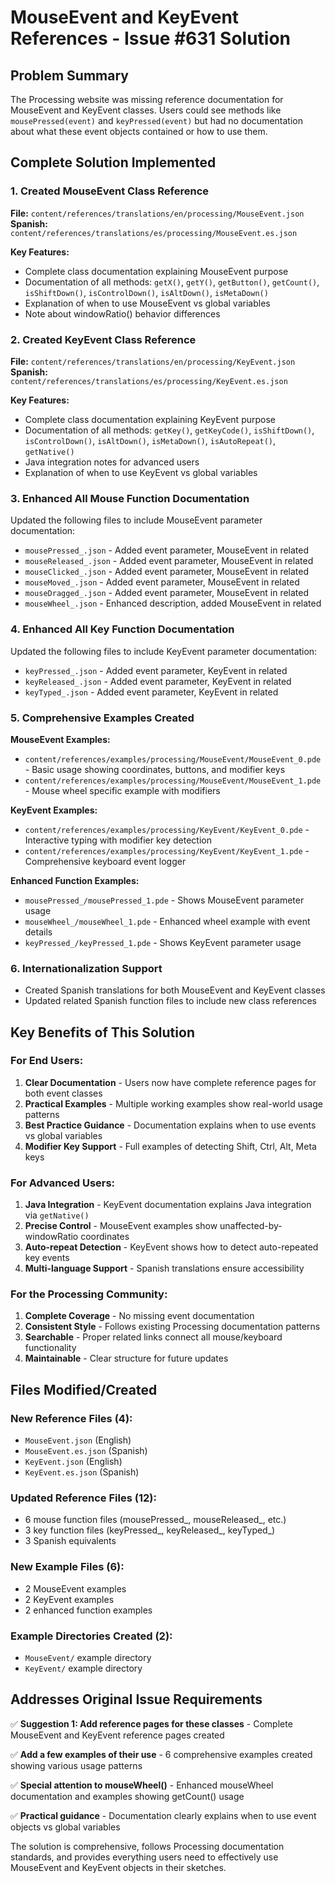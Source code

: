 # MouseEvent and KeyEvent References - Issue #631 Solution

## Problem Summary
The Processing website was missing reference documentation for MouseEvent and KeyEvent classes. Users could see methods like `mousePressed(event)` and `keyPressed(event)` but had no documentation about what these event objects contained or how to use them.

## Complete Solution Implemented

### 1. Created MouseEvent Class Reference
**File:** `content/references/translations/en/processing/MouseEvent.json`
**Spanish:** `content/references/translations/es/processing/MouseEvent.es.json`

**Key Features:**
- Complete class documentation explaining MouseEvent purpose
- Documentation of all methods: `getX()`, `getY()`, `getButton()`, `getCount()`, `isShiftDown()`, `isControlDown()`, `isAltDown()`, `isMetaDown()`
- Explanation of when to use MouseEvent vs global variables
- Note about windowRatio() behavior differences

### 2. Created KeyEvent Class Reference  
**File:** `content/references/translations/en/processing/KeyEvent.json`
**Spanish:** `content/references/translations/es/processing/KeyEvent.es.json`

**Key Features:**
- Complete class documentation explaining KeyEvent purpose
- Documentation of all methods: `getKey()`, `getKeyCode()`, `isShiftDown()`, `isControlDown()`, `isAltDown()`, `isMetaDown()`, `isAutoRepeat()`, `getNative()`
- Java integration notes for advanced users
- Explanation of when to use KeyEvent vs global variables

### 3. Enhanced All Mouse Function Documentation
Updated the following files to include MouseEvent parameter documentation:
- `mousePressed_.json` - Added event parameter, MouseEvent in related
- `mouseReleased_.json` - Added event parameter, MouseEvent in related  
- `mouseClicked_.json` - Added event parameter, MouseEvent in related
- `mouseMoved_.json` - Added event parameter, MouseEvent in related
- `mouseDragged_.json` - Added event parameter, MouseEvent in related
- `mouseWheel_.json` - Enhanced description, added MouseEvent in related

### 4. Enhanced All Key Function Documentation
Updated the following files to include KeyEvent parameter documentation:
- `keyPressed_.json` - Added event parameter, KeyEvent in related
- `keyReleased_.json` - Added event parameter, KeyEvent in related
- `keyTyped_.json` - Added event parameter, KeyEvent in related

### 5. Comprehensive Examples Created

**MouseEvent Examples:**
- `content/references/examples/processing/MouseEvent/MouseEvent_0.pde` - Basic usage showing coordinates, buttons, and modifier keys
- `content/references/examples/processing/MouseEvent/MouseEvent_1.pde` - Mouse wheel specific example with modifiers

**KeyEvent Examples:**
- `content/references/examples/processing/KeyEvent/KeyEvent_0.pde` - Interactive typing with modifier key detection
- `content/references/examples/processing/KeyEvent/KeyEvent_1.pde` - Comprehensive keyboard event logger

**Enhanced Function Examples:**
- `mousePressed_/mousePressed_1.pde` - Shows MouseEvent parameter usage
- `mouseWheel_/mouseWheel_1.pde` - Enhanced wheel example with event details
- `keyPressed_/keyPressed_1.pde` - Shows KeyEvent parameter usage

### 6. Internationalization Support
- Created Spanish translations for both MouseEvent and KeyEvent classes
- Updated related Spanish function files to include new class references

## Key Benefits of This Solution

### For End Users:
1. **Clear Documentation** - Users now have complete reference pages for both event classes
2. **Practical Examples** - Multiple working examples show real-world usage patterns
3. **Best Practice Guidance** - Documentation explains when to use events vs global variables
4. **Modifier Key Support** - Full examples of detecting Shift, Ctrl, Alt, Meta keys

### For Advanced Users:
1. **Java Integration** - KeyEvent documentation explains Java integration via `getNative()`
2. **Precise Control** - MouseEvent examples show unaffected-by-windowRatio coordinates
3. **Auto-repeat Detection** - KeyEvent shows how to detect auto-repeated key events
4. **Multi-language Support** - Spanish translations ensure accessibility

### For the Processing Community:
1. **Complete Coverage** - No missing event documentation
2. **Consistent Style** - Follows existing Processing documentation patterns
3. **Searchable** - Proper related links connect all mouse/keyboard functionality
4. **Maintainable** - Clear structure for future updates

## Files Modified/Created

### New Reference Files (4):
- `MouseEvent.json` (English)
- `MouseEvent.es.json` (Spanish)  
- `KeyEvent.json` (English)
- `KeyEvent.es.json` (Spanish)

### Updated Reference Files (12):
- 6 mouse function files (mousePressed_, mouseReleased_, etc.)
- 3 key function files (keyPressed_, keyReleased_, keyTyped_)
- 3 Spanish equivalents

### New Example Files (6):
- 2 MouseEvent examples
- 2 KeyEvent examples  
- 2 enhanced function examples

### Example Directories Created (2):
- `MouseEvent/` example directory
- `KeyEvent/` example directory

## Addresses Original Issue Requirements

✅ **Suggestion 1: Add reference pages for these classes** - Complete MouseEvent and KeyEvent reference pages created

✅ **Add a few examples of their use** - 6 comprehensive examples created showing various usage patterns

✅ **Special attention to mouseWheel()** - Enhanced mouseWheel documentation and examples showing getCount() usage

✅ **Practical guidance** - Documentation clearly explains when to use event objects vs global variables

The solution is comprehensive, follows Processing documentation standards, and provides everything users need to effectively use MouseEvent and KeyEvent objects in their sketches.

